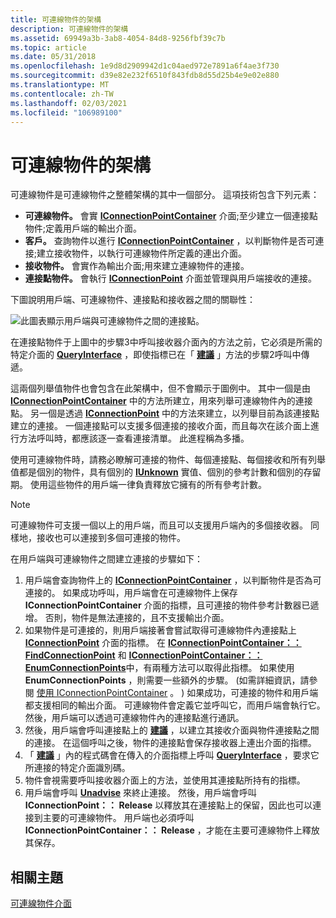 ```yaml
---
title: 可連線物件的架構
description: 可連線物件的架構
ms.assetid: 69949a3b-3ab8-4054-84d8-9256fbf39c7b
ms.topic: article
ms.date: 05/31/2018
ms.openlocfilehash: 1e9d8d2909942d1c04aed972e7891a6f4ae3f730
ms.sourcegitcommit: d39e82e232f6510f843fdb8d55d25b4e9e02e880
ms.translationtype: MT
ms.contentlocale: zh-TW
ms.lasthandoff: 02/03/2021
ms.locfileid: "106989100"
---
```

# <a name="architecture-of-connectable-objects"></a>可連線物件的架構

可連線物件是可連線物件之整體架構的其中一個部分。 這項技術包含下列元素：

-   **可連線物件。** 會實 [**IConnectionPointContainer**](/windows/desktop/api/OCIdl/nn-ocidl-iconnectionpointcontainer) 介面;至少建立一個連接點物件;定義用戶端的輸出介面。
-   **客戶。** 查詢物件以進行 [**IConnectionPointContainer**](/windows/desktop/api/OCIdl/nn-ocidl-iconnectionpointcontainer) ，以判斷物件是否可連接;建立接收物件，以執行可連線物件所定義的連出介面。
-   **接收物件。** 會實作為輸出介面;用來建立連線物件的連接。
-   **連接點物件。** 會執行 [**IConnectionPoint**](/windows/desktop/api/OCIdl/nn-ocidl-iconnectionpoint) 介面並管理與用戶端接收的連接。

下圖說明用戶端、可連線物件、連接點和接收器之間的關聯性：

![此圖表顯示用戶端與可連線物件之間的連接點。](images/1cd44fec-5d2c-4427-846b-ccab7ec0b08a.png)

在連接點物件于上圖中的步驟3中呼叫接收器介面內的方法之前，它必須是所需的特定介面的 [**QueryInterface**](/windows/desktop/api/Unknwn/nf-unknwn-iunknown-queryinterface(q)) ，即使指標已在「 [**建議**](/windows/desktop/api/OCIdl/nf-ocidl-iconnectionpoint-advise) 」方法的步驟2呼叫中傳遞。

這兩個列舉值物件也會包含在此架構中，但不會顯示于圖例中。 其中一個是由 [**IConnectionPointContainer**](/windows/desktop/api/OCIdl/nn-ocidl-iconnectionpointcontainer) 中的方法所建立，用來列舉可連線物件內的連接點。 另一個是透過 [**IConnectionPoint**](/windows/desktop/api/OCIdl/nn-ocidl-iconnectionpoint) 中的方法來建立，以列舉目前為該連接點建立的連接。 一個連接點可以支援多個連接的接收介面，而且每次在該介面上進行方法呼叫時，都應該逐一查看連接清單。 此進程稱為多播。

使用可連線物件時，請務必瞭解可連接的物件、每個連接點、每個接收和所有列舉值都是個別的物件，具有個別的 [**IUnknown**](/windows/desktop/api/Unknwn/nn-unknwn-iunknown) 實值、個別的參考計數和個別的存留期。 使用這些物件的用戶端一律負責釋放它擁有的所有參考計數。

> [!Note]  
> 可連線物件可支援一個以上的用戶端，而且可以支援用戶端內的多個接收器。 同樣地，接收也可以連接到多個可連接的物件。

 

在用戶端與可連線物件之間建立連接的步驟如下：

1.  用戶端會查詢物件上的 [**IConnectionPointContainer**](/windows/desktop/api/OCIdl/nn-ocidl-iconnectionpointcontainer) ，以判斷物件是否為可連接的。 如果成功呼叫，用戶端會在可連線物件上保存 **IConnectionPointContainer** 介面的指標，且可連接的物件參考計數器已遞增。 否則，物件是無法連接的，且不支援輸出介面。
2.  如果物件是可連接的，則用戶端接著會嘗試取得可連線物件內連接點上 [**IConnectionPoint**](/windows/desktop/api/OCIdl/nn-ocidl-iconnectionpoint) 介面的指標。 在 [**IConnectionPointContainer：： FindConnectionPoint**](/windows/desktop/api/OCIdl/nf-ocidl-iconnectionpointcontainer-findconnectionpoint) 和 [**IConnectionPointContainer：： EnumConnectionPoints**](/windows/desktop/api/OCIdl/nf-ocidl-iconnectionpointcontainer-enumconnectionpoints)中，有兩種方法可以取得此指標。 如果使用 **EnumConnectionPoints** ，則需要一些額外的步驟。  (如需詳細資訊，請參閱 [使用 IConnectionPointContainer](using-iconnectionpointcontainer.md) 。 ) 如果成功，可連接的物件和用戶端都支援相同的輸出介面。 可連線物件會定義它並呼叫它，而用戶端會執行它。 然後，用戶端可以透過可連線物件內的連接點進行通訊。
3.  然後，用戶端會呼叫連接點上的 [**建議**](/windows/desktop/api/OCIdl/nf-ocidl-iconnectionpoint-advise) ，以建立其接收介面與物件連接點之間的連接。 在這個呼叫之後，物件的連接點會保存接收器上連出介面的指標。
4.  「 [**建議**](/windows/desktop/api/OCIdl/nf-ocidl-iconnectionpoint-advise) 」內的程式碼會在傳入的介面指標上呼叫 [**QueryInterface**](/windows/desktop/api/Unknwn/nf-unknwn-iunknown-queryinterface(q)) ，要求它所連接的特定介面識別碼。
5.  物件會視需要呼叫接收器介面上的方法，並使用其連接點所持有的指標。
6.  用戶端會呼叫 [**Unadvise**](/windows/desktop/api/OCIdl/nf-ocidl-iconnectionpoint-unadvise) 來終止連接。 然後，用戶端會呼叫 **IConnectionPoint：： Release** 以釋放其在連接點上的保留，因此也可以連接到主要的可連線物件。 用戶端也必須呼叫 **IConnectionPointContainer：： Release** ，才能在主要可連線物件上釋放其保存。

## <a name="related-topics"></a>相關主題

<dl> <dt>

[可連線物件介面](connectable-object-interfaces.md)
</dt> </dl>

 

 




